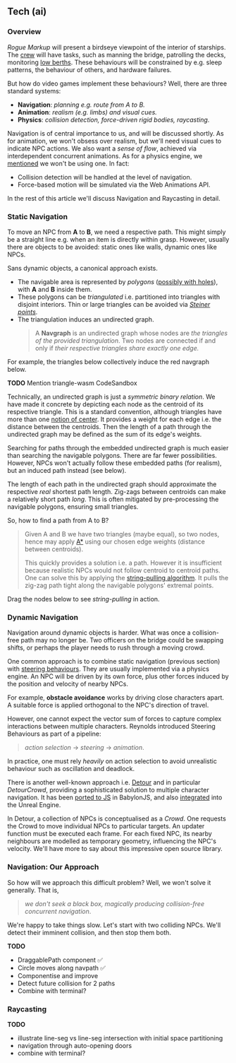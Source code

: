 ## Tech (ai)

<!-- We've described our objective, constrained our approach and listed the technologies we'll use.
We now turn to Game AI. -->

### Overview

_Rogue Markup_ will present a birdseye viewpoint of the interior of starships.
The [crew](https://wiki.travellerrpg.com/Crew "@new-tab") will have tasks, such as manning the bridge, patrolling the decks, monitoring [low berths](https://wiki.travellerrpg.com/Low_Passage "@new-tab").
These behaviours will be constrained by e.g. sleep patterns, the behaviour of others, and hardware failures.

But how do video games implement these behaviours?
Well, there are three standard systems:

- **Navigation**: _planning e.g. route from A to B._
- **Animation**: _realism (e.g. limbs) and visual cues._
- **Physics**: _collision detection, force-driven rigid bodies, raycasting_.

Navigation is of central importance to us, and will be discussed shortly.
As for animation, we won't obsess over realism,
but we'll need visual cues to indicate NPC actions.
We also want a _sense of flow_, achieved via interdependent concurrent animations.
As for a physics engine, we [mentioned](1#constraints--game-mechanics "@anchor") we won't be using one. In fact:

- Collision detection will be handled at the level of navigation.
- Force-based motion will be simulated via the Web Animations API.

In the rest of this article we'll discuss Navigation and Raycasting in detail.

### Static Navigation

To move an NPC from **A** to **B**, we need a respective path.
This might simply be a straight line e.g. when an item is directly within grasp.
However, usually there are objects to be avoided: static ones like walls, dynamic ones like NPCs.

Sans dynamic objects, a canonical approach exists.
- The navigable area is represented by _polygons_ ([possibly with holes](https://datatracker.ietf.org/doc/html/rfc7946#section-3.1.6)),
  with **A** and **B** inside them.
- These polygons can be _triangulated_ i.e. partitioned into triangles with disjoint interiors.
  Thin or large triangles can be avoided via _[Steiner points](https://en.wikipedia.org/wiki/Steiner_point_(computational_geometry))_.
- The triangulation induces an undirected graph.
  > A **Navgraph** is an undirected graph whose 
  > nodes are _the triangles of the provided triangulation_.
  > Two nodes are connected if and only if _their respective triangles share exactly one edge._

For example, the triangles below collectively induce the red navgraph below.

<div
  class="tabs"
  name="nav-graph-demo"
  height="400"
  enabled="false"
  tabs="[
     { key: 'component', filepath: 'example/NavGraph#301' },
     { key: 'component', filepath: 'example/NavGraph#302' },
   ]"
></div>

__TODO__ Mention triangle-wasm CodeSandbox


Technically, an undirected graph is just a _symmetric binary relation_.
We have made it concrete by depicting each node as the centroid of its respective triangle.
This is a standard convention, although triangles have more than one [notion of center](https://en.wikipedia.org/wiki/Triangle_center).
It provides a weight for each edge i.e. the distance between the centroids.
Then the length of a path through the undirected graph may be defined as the sum of its edge's weights.

<aside title="why-we-abstract">

Searching for paths through the embedded undirected graph is much easier than searching the navigable polygons.
There are far fewer possibilities.
However, NPCs won't actually follow these embedded paths (for realism),
but an induced path instead (see below).

</aside>

<aside>

The length of each path in the undirected graph should approximate the respective _real_ shortest path length.
Zig-zags between centroids can make a relatively short path _long_. This is often mitigated by pre-processing the navigable polygons, ensuring small triangles.

</aside>

So, how to find a path from A to B?

> Given A and B we have two triangles (maybe equal), so two nodes, hence may apply [A*](https://en.wikipedia.org/wiki/A*_search_algorithm) using our chosen edge weights (distance between centroids).
>
> This quickly provides a solution i.e. a path.
> However it is insufficient because realistic NPCs would not follow centroid to centroid paths.
> One can solve this by applying the [string-pulling algorithm](http://digestingduck.blogspot.com/2010/03/simple-stupid-funnel-algorithm.html).
> It pulls the zig-zag path tight along the navigable polygons' extremal points.

Drag the nodes below to see _string-pulling_ in action.

<div
  class="tabs"
  name="nav-string-pull-demo"
  height="400"
  enabled="false"
  tabs="[
     { key: 'component', filepath: 'example/NavStringPull' },
   ]"
></div>

<!-- 
Importantly, we are not avoiding obstacles as we encounter them, in the sense of [robotics]((https://en.wikibooks.org/wiki/Robotics/Navigation/Collision_Avoidance#cite_note-1)).
We know exactly where each NPC is going because (a) we previously set them in motion, (b) we do not rely on unpredictable force-based simulations. Having complete information does not make the problem any less important: Turing's [original paper](https://en.wikipedia.org/wiki/Computing_Machinery_and_Intelligence "Computing Machinery and Intelligence") was about the _appearance_ of intelligence, not solving real-world sensory robotics. -->

### Dynamic Navigation

<!-- __TODO__ mention other approaches; consider case of two agents, which stop and start in some manner -->

Navigation around dynamic objects is harder.
What was once a collision-free path may no longer be.
Two officers on the bridge could be swapping shifts,
or perhaps the player needs to rush through a moving crowd.

One common approach is to combine static navigation (previous section) with [steering behaviours](https://www.researchgate.net/publication/2495826_Steering_Behaviors_For_Autonomous_Characters).
They are usually implemented via a physics engine.
An NPC will be driven by its own force, plus other forces induced by the position and velocity of nearby NPCs.

<aside>

For example, **obstacle avoidance** works by driving close characters apart.
A suitable force is applied orthogonal to the NPC's direction of travel.

</aside>

However, one cannot expect the vector sum of forces to capture complex interactions between multiple characters.
Reynolds introduced Steering Behaviours as part of a pipeline:
> _action selection_ → _steering_ → _animation_.

In practice, one must rely _heavily_ on action selection to avoid unrealistic behaviour such as oscillation and deadlock.

There is another well-known approach i.e. [Detour](https://github.com/recastnavigation/recastnavigation#detour) and in particular _DetourCrowd_, providing a sophisticated solution to multiple character navigation.
It has been [ported to JS](https://github.com/BabylonJS/Extensions/tree/master/recastjs) in BabylonJS,
and also [integrated](https://docs.unrealengine.com/4.27/en-US/API/Runtime/Navmesh/DetourCrowd/dtCrowd/) into the Unreal Engine.

In Detour, a collection of NPCs is conceptualised as a _Crowd_.
One requests the Crowd to move individual NPCs to particular targets.
An updater function must be executed each frame.
For each fixed NPC, its nearby neighbours are modelled as temporary geometry, influencing the NPC's velocity.
We'll have more to say about this impressive open source library.

### Navigation: Our Approach

So how will we approach this difficult problem?
Well, we won't solve it generally.
That is,
> _we don't seek a black box, magically producing collision-free concurrent navigation_.

We're happy to take things slow.
Let's start with two colliding NPCs.
We'll detect their imminent collision, and then stop them both.

<div
  class="tabs"
  name="nav-collide-demo"
  height="400"
  enabled="false"
  tabs="[
     { key: 'component', filepath: 'example/NavCollide' },
   ]"
></div>

__TODO__
- DraggablePath component ✅
- Circle moves along navpath ✅
- Componentise and improve
- Detect future collision for 2 paths
- Combine with terminal?

### Raycasting

__TODO__
- illustrate line-seg vs line-seg intersection with initial space partitioning
- navigation through auto-opening doors
- combine with terminal?

<div
  class="tabs"
  name="nav-doors-demo"
  height="400"
  enabled="false"
  tabs="[
     { key: 'component', filepath: 'example/DoorsDemo#101' },
     { key: 'component', filepath: 'example/DoorsDemo#301' },
   ]"
></div>
